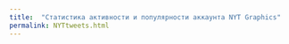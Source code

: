 ```yaml
---
title:  "Статистика активности и популярности аккаунта NYT Graphics"
permalink: NYTtweets.html
---
```

